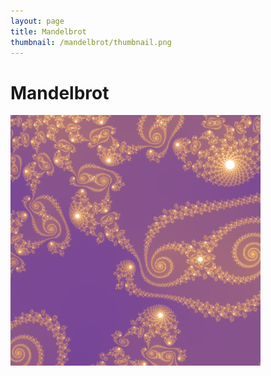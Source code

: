 ```yaml
---
layout: page
title: Mandelbrot
thumbnail: /mandelbrot/thumbnail.png
---
```

# Mandelbrot

<img src="./mandelbrot/coolspiral.png" width=400>
